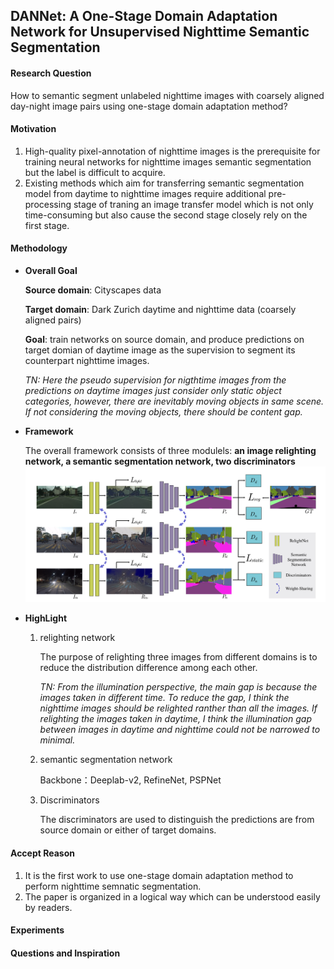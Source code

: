 ## DANNet: A One-Stage Domain Adaptation Network for Unsupervised Nighttime Semantic Segmentation

#### Research Question
How to semantic segment unlabeled nighttime images with coarsely aligned day-night image pairs using one-stage domain adaptation method?

#### Motivation
1. High-quality pixel-annotation of nighttime images is the prerequisite for training neural networks for nighttime images semantic segmentation but the label is difficult to acquire. 
2. Existing methods which aim for transferring semantic segmentation model from daytime to nighttime images require additional pre-processing stage of traning an image transfer model which is not only time-consuming but also cause the second stage closely rely on the first stage.

#### Methodology
- **Overall Goal**

  **Source domain**: Cityscapes data 
  
  **Target domain**: Dark Zurich daytime and nighttime data (coarsely aligned pairs)
  
  **Goal**: train networks on source domain, and produce predictions on target domian of daytime image as the supervision to segment its counterpart nighttime images.
  
  *TN: Here the pseudo supervision for nigthtime images from the predictions on daytime images just consider only static object categories, however, there are inevitably moving objects in same scene. If not considering the moving objects, there should be content gap.*


- **Framework**

  The overall framework consists of three modulels: **an image relighting network, a semantic segmentation network, two discriminators**
  ![images](../Image/Architecture-of-DANNet.png)
  
- **HighLight**
  1. relighting network
  
     The purpose of relighting three images from different domains is to reduce the distribution difference among each other.
     
     *TN: From the illumination perspective, the main gap is because the images taken in different time. To reduce the gap, I think the nighttime images should be relighted ranther than all the images. If relighting the images taken in daytime, I think the illumination gap between images in daytime and nighttime could not be narrowed to minimal.*
     
   2. semantic segmentation network
   
      Backbone：Deeplab-v2, RefineNet, PSPNet

   3. Discriminators

      The discriminators are used to distinguish the predictions are from source domain or either of target domains.
  

#### Accept Reason
1. It is the first work to use one-stage domain adaptation method to perform nighttime semnatic segmentation.
2. The paper is organized in a logical way which can be understood easily by readers.

#### Experiments

#### Questions and Inspiration
